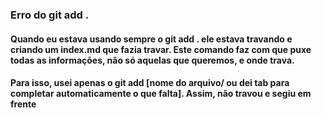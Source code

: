 ### Erro do git add .

#### Quando eu estava usando sempre o git add . ele estava travando e criando um index.md que fazia travar. Este comando faz com que puxe todas as informações, não só aquelas que queremos, e onde trava.

#### Para isso, usei apenas o git add [nome do arquivo/ ou dei tab para completar automaticamente o que falta]. Assim, não travou e segiu em frente